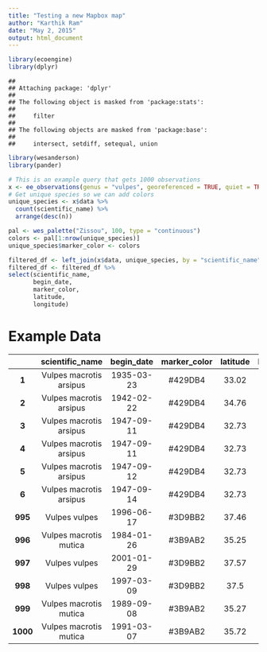 ```yaml
---
title: "Testing a new Mapbox map"
author: "Karthik Ram"
date: "May 2, 2015"
output: html_document
---
```



```r
library(ecoengine)
library(dplyr)
```

```
## 
## Attaching package: 'dplyr'
## 
## The following object is masked from 'package:stats':
## 
##     filter
## 
## The following objects are masked from 'package:base':
## 
##     intersect, setdiff, setequal, union
```

```r
library(wesanderson)
library(pander)
```




```r
# This is an example query that gets 1000 observations
x <- ee_observations(genus = "vulpes", georeferenced = TRUE, quiet = TRUE, progress = FALSE)
# Get unique species so we can add colors
unique_species <- x$data %>% 
  count(scientific_name) %>% 
  arrange(desc(n))

pal <- wes_palette("Zissou", 100, type = "continuous")
colors <- pal[1:nrow(unique_species)]
unique_species$marker_color <- colors

filtered_df <- left_join(x$data, unique_species, by = "scientific_name")
filtered_df <- filtered_df %>% 
select(scientific_name, 
	   begin_date, 
	   marker_color, 
	   latitude, 
	   longitude)
```

# Example Data


|   &nbsp;   |     scientific_name     |  begin_date  |  marker_color  |  latitude  |  longitude  |
|:----------:|:-----------------------:|:------------:|:--------------:|:----------:|:-----------:|
|   **1**    | Vulpes macrotis arsipus |  1935-03-23  |    #429DB4     |   33.02    |   -114.6    |
|   **2**    | Vulpes macrotis arsipus |  1942-02-22  |    #429DB4     |   34.76    |   -116.4    |
|   **3**    | Vulpes macrotis arsipus |  1947-09-11  |    #429DB4     |   32.73    |   -114.7    |
|   **4**    | Vulpes macrotis arsipus |  1947-09-11  |    #429DB4     |   32.73    |   -114.7    |
|   **5**    | Vulpes macrotis arsipus |  1947-09-12  |    #429DB4     |   32.73    |   -114.7    |
|   **6**    | Vulpes macrotis arsipus |  1947-09-14  |    #429DB4     |   32.73    |   -114.7    |
|  **995**   |      Vulpes vulpes      |  1996-06-17  |    #3D9BB2     |   37.46    |   -122.1    |
|  **996**   | Vulpes macrotis mutica  |  1984-01-26  |    #3B9AB2     |   35.25    |   -119.5    |
|  **997**   |      Vulpes vulpes      |  2001-01-29  |    #3D9BB2     |   37.57    |   -122.1    |
|  **998**   |      Vulpes vulpes      |  1997-03-09  |    #3D9BB2     |    37.5    |   -122.2    |
|  **999**   | Vulpes macrotis mutica  |  1989-09-08  |    #3B9AB2     |   35.27    |   -119.5    |
|  **1000**  | Vulpes macrotis mutica  |  1991-03-07  |    #3B9AB2     |   35.72    |   -120.8    |

